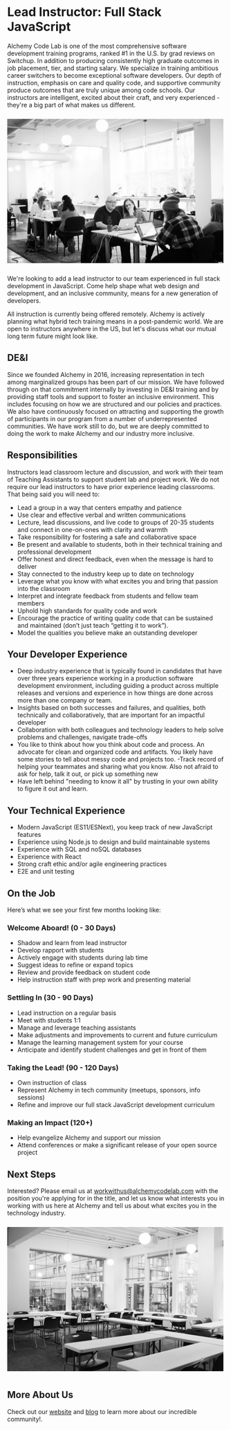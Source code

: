 # Lead Instructor: Full Stack JavaScript

Alchemy Code Lab is one of the most comprehensive software development training programs, ranked #1 in the U.S. by grad reviews on Switchup. In addition to producing consistently high graduate outcomes in job placement, tier, and starting salary. We specialize in training ambitious career switchers to become exceptional software developers. Our depth of instruction, emphasis on care and quality code, and supportive community produce outcomes that are truly unique among code schools. Our instructors are intelligent, excited about their craft, and very experienced - they're a big part of what makes us different.

<img alt="Alchemy lab space with students" style="margin: 10px 0; max-width: 500px;" src="./lab-space-people-BW.jpg">

We're looking to add a lead instructor to our team experienced in full stack development in JavaScript. Come help shape what web design and development, and an inclusive community, means for a new generation of developers.

All instruction is currently being offered remotely. Alchemy is actively planning what hybrid tech training means in a post-pandemic world. We are open to instructors anywhere in the US, but let's discuss what our mutual long term future might look like.

## DE&I

Since we founded Alchemy in 2016, increasing representation in tech among marginalized groups has been part of our mission. We have followed through on that commitment internally  by investing in DE&I training and by providing staff tools and support to foster an inclusive environment. This includes focusing on how we are structured and our policies and practices. We also have continuously focused on attracting and supporting the growth of participants in our program from a number of underrepresented communities. We have work still to do, but we are deeply committed to doing the work to make Alchemy and our industry more inclusive.

## Responsibilities

Instructors lead classroom lecture and discussion, and work with their team of Teaching Assistants to support student lab and project work. We do not require our lead instructors to have prior experience leading classrooms. That being said you will need to: 

- Lead a group in a way that centers empathy and patience
- Use clear and effective verbal and written communications
- Lecture, lead discussions, and live code to groups of 20-35 students and connect in one-on-ones with clarity and warmth
- Take responsibility for fostering a safe and collaborative space 
- Be present and available to students, both in their technical training and professional development
- Offer honest and direct feedback, even when the message is hard to deliver
- Stay connected to the industry keep up to date on technology
- Leverage what you know with what excites you and bring that passion into the classroom
- Interpret and integrate feedback from students and fellow team members
- Uphold high standards for quality code and work
- Encourage the practice of writing quality code that can be sustained and maintained (don’t just teach “getting it to work”). 
- Model the qualities you believe make an outstanding developer

## Your Developer Experience

- Deep industry experience that is typically found in candidates that have over three years experience working in a production software development environment, including guiding a product across multiple releases and versions and experience in how things are done across more than one company or team.
- Insights based on both successes and failures, and qualities, both technically and collaboratively, that are important for an impactful developer 
- Collaboration with both  colleagues and technology leaders to help solve problems and challenges, navigate trade-offs
- You like to think about how you think about code and process. An advocate for clean and organized code and artifacts. You likely have some stories to tell about messy code and projects too.
-Track record of helping your teammates and sharing what you know. Also not afraid to ask for help, talk it out, or pick up something new
- Have left behind "needing to know it all" by trusting in your own ability to figure it out and learn. 

## Your Technical Experience

- Modern JavaScript (ES11/ESNext), you keep track of new JavaScript features
- Experience using Node.js to design and build maintainable systems
- Experience with SQL and noSQL databases
- Experience with React
- Strong craft ethic and/or agile engineering practices
- E2E and unit testing

## On the Job

Here’s what we see your first few months looking like:

### Welcome Aboard! (0 - 30 Days)

- Shadow and learn from lead instructor
- Develop rapport with students
- Actively engage with students during lab time
- Suggest ideas to refine or expand topics
- Review and provide feedback on student code
- Help instruction staff with prep work and presenting material

### Settling In (30 - 90 Days)

- Lead instruction on a regular basis
- Meet with students 1:1
- Manage and leverage teaching assistants
- Make adjustments and improvements to current and future curriculum
- Manage the learning management system for your course
- Anticipate and identify student challenges and get in front of them

### Taking the Lead! (90 - 120 Days)

- Own instruction of class
- Represent Alchemy in tech community (meetups, sponsors, info sessions)
- Refine and improve our full stack JavaScript development curriculum

### Making an Impact (120+)

- Help evangelize Alchemy and support our mission
- Attend conferences or make a significant release of your open source project

## Next Steps

Interested? Please email us at workwithus@alchemycodelab.com with the position you're applying for in the title, and let us know what interests you in working with us here at Alchemy and tell us about what excites you in the technology industry.

<img alt="Alchemy classroom" style="margin: 10px 0; max-width: 500px;" src="./classroom-bw.jpg">

## More About Us

Check out our [website](alchemycodelab.com) and [blog](alchemycodelab.com/blog) to learn more about our incredible community!.
